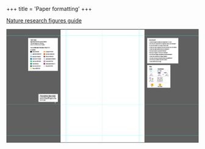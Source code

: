 +++
title = 'Paper formatting'
+++

[Nature research figures guide](https://research-figure-guide.nature.com/)

![alt text](image.png)